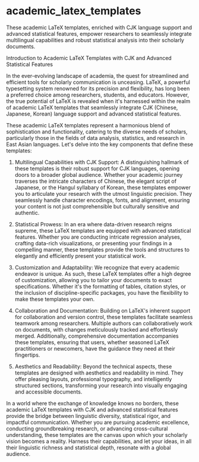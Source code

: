# academic_latex_templates
These academic LaTeX templates, enriched with CJK language support and advanced statistical features, empower researchers to seamlessly integrate multilingual capabilities and robust statistical analysis into their scholarly documents.

Introduction to Academic LaTeX Templates with CJK and Advanced Statistical Features

In the ever-evolving landscape of academia, the quest for streamlined and efficient tools for scholarly communication is unceasing. LaTeX, a powerful typesetting system renowned for its precision and flexibility, has long been a preferred choice among researchers, students, and educators. However, the true potential of LaTeX is revealed when it's harnessed within the realm of academic LaTeX templates that seamlessly integrate CJK (Chinese, Japanese, Korean) language support and advanced statistical features.

These academic LaTeX templates represent a harmonious blend of sophistication and functionality, catering to the diverse needs of scholars, particularly those in the fields of data analysis, statistics, and research in East Asian languages. Let's delve into the key components that define these templates:

1. Multilingual Capabilities with CJK Support: A distinguishing hallmark of these templates is their robust support for CJK languages, opening doors to a broader global audience. Whether your academic journey traverses the intricate characters of Chinese, the elegant script of Japanese, or the Hangul syllabary of Korean, these templates empower you to articulate your research with the utmost linguistic precision. They seamlessly handle character encodings, fonts, and alignment, ensuring your content is not just comprehensible but culturally sensitive and authentic.

2. Statistical Prowess: In an era where data-driven research reigns supreme, these LaTeX templates are equipped with advanced statistical features. Whether you are conducting intricate regression analyses, crafting data-rich visualizations, or presenting your findings in a compelling manner, these templates provide the tools and structures to elegantly and efficiently present your statistical work.

3. Customization and Adaptability: We recognize that every academic endeavor is unique. As such, these LaTeX templates offer a high degree of customization, allowing you to tailor your documents to exact specifications. Whether it's the formatting of tables, citation styles, or the inclusion of discipline-specific packages, you have the flexibility to make these templates your own.

4. Collaboration and Documentation: Building on LaTeX's inherent support for collaboration and version control, these templates facilitate seamless teamwork among researchers. Multiple authors can collaboratively work on documents, with changes meticulously tracked and effortlessly merged. Additionally, comprehensive documentation accompanies these templates, ensuring that users, whether seasoned LaTeX practitioners or newcomers, have the guidance they need at their fingertips.

5. Aesthetics and Readability: Beyond the technical aspects, these templates are designed with aesthetics and readability in mind. They offer pleasing layouts, professional typography, and intelligently structured sections, transforming your research into visually engaging and accessible documents.

In a world where the exchange of knowledge knows no borders, these academic LaTeX templates with CJK and advanced statistical features provide the bridge between linguistic diversity, statistical rigor, and impactful communication. Whether you are pursuing academic excellence, conducting groundbreaking research, or advancing cross-cultural understanding, these templates are the canvas upon which your scholarly vision becomes a reality. Harness their capabilities, and let your ideas, in all their linguistic richness and statistical depth, resonate with a global audience.
